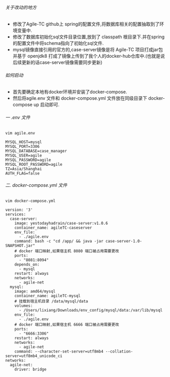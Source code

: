 ###### 关于改动的地方

- 修改了Agile-TC github上 spring的配置文件,将数据库相关的配置抽取到了环境变量中.
- 修改了数据库初始化sql文件目录位置,放到了 classpath 根目录下.并在spring的配置文件中将schema指向了初始化sql文件.
- mysql镜像直接引用的官方的,case-server镜像是将 Agile-TC 项目打成jar包 并基于 openjdk8 打成了镜像上传到了我个人的docker-hub仓库中.(也就是说后续更新的话case-server镜像需要同步更新)

###### 如何启动

- 首先要确定本地有docker环境并安装了docker-compose.
- 然后将agile.env 文件和 docker-compose.yml 文件放在同级目录下 docker-compose up 启动即可.



###### 一 .env 文件

```
vim agile.env

MYSQL_HOST=mysql
MYSQL_PORT=3306
MYSQL_DATABASE=case_manager
MYSQL_USER=agile
MYSQL_PASSWORD=agile
MYSQL_ROOT_PASSWORD=agile
TZ=Asia/Shanghai
AUTH_FLAG=false
```

###### 二. docker-compose.yml 文件
```
vim docker-compose.yml

version: '3'
services:
  case-server:
    image: yestodayhadrain/case-server:v1.0.6
    container_name: agileTC-caseserver
    env_file:
      - ./agile.env
    command: bash -c "cd /app/ && java -jar case-server-1.0-SNAPSHOT.jar"
    # docker 端口映射,如果宿主机 8080 端口被占用需要更改
    ports:
      - "8081:8094"
    depends_on:
      - mysql
    restart: always
    networks:
      - agile-net
  mysql:
    image: amd64/mysql
    container_name: agileTC-mysql
    # 挂载到宿主机目录 /data/mysql/data 
    volumes:
      - /Users/lixiang/Downloads/env_config/mysql/data:/var/lib/mysql
    env_file:
      - ./agile.env
    # docker 端口映射,如果宿主机 6666 端口被占用需要更改
    ports:
      - "6666:3306" 
    restart: always
    networks:
      - agile-net
    command: --character-set-server=utf8mb4 --collation-server=utf8mb4_unicode_ci
networks:
  agile-net:
    driver: bridge
```
